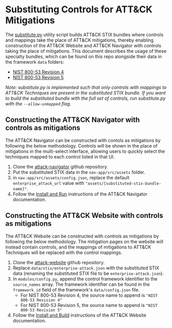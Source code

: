 # Substituting Controls for ATT&CK Mitigations

The [substitute.py](/util/substitute.py) utility script builds ATT&CK STIX bundles where controls and mappings take the place of ATT&CK mitigations, thereby enabling construction of the ATT&CK Website and ATT&CK Navigator with controls taking the place of mitigations. This document describes the usage of these specialty bundles, which can be found on this repo alongside their data in the framework `data` folders:
- [NIST 800-53 Revision 4](/frameworks/nist800-53-r4/data/nist800-53-r4-enterprise-attack.json)
- [NIST 800-53 Revision 5](/frameworks/nist800-53-r5/data/nist800-53-r5-enterprise-attack.json)

_Note: substitute.py is implemented such that only controls with mappings to ATT&CK Techniques are present in the substituted STIX bundle. If you want to build the substituted bundle with the full set of controls, run substitute.py with the `--allow-unmapped` flag._ 

## Constructing the ATT&CK Navigator with controls as mitigations
The ATT&CK Navigator can be constructed with contols as mitigations by following the below methodology. Controls will be shown in the place of mitigations in the multi-select interface, allowing users to quickly select the techniques mapped to each control listed in that UI.
1. Clone the [attack-navigator](https://github.com/mitre-attack/attack-navigator) github repository.
2. Put the substituted STIX data in the `nav-app/src/assets` folder.
3. in `nav-app/src/assets/config.json`, replace the default `enterprise_attack_url` value with `"assets/[substituted-stix-bundle-name]"`.
4. Follow the [Install and Run](https://github.com/mitre-attack/attack-navigator#install-and-run) instructions of the ATT&CK Navigator documentation. 

## Constructing the ATT&CK Website with controls as mitigations
The ATT&CK Website can be constructed with controls as mitigations by following the below methodology. The mitigation pages on the website will instead contain controls, and the mappings of mitigations to ATT&CK Techniques will be replaced with the control mappings.
1. Clone the [attack-website](https://github.com/mitre-attack/attack-website) github repository.
2. Replace `data/stix/enterprise-attack.json` with the substituted STIX data (renaming the substituted STIX file to be `enterprise-attack.json`).
3. In `modules/config.py`, append the control framework identifier to the `source_names` array. The framework identifier can be found in the `framework_id` field of the framework's `data/config.json` file.
    - For NIST 800-53 Revision 4, the source name to append is `"NIST 800-53 Revision 4"`
    - For NIST 800-53 Revision 5, the source name to append is `"NIST 800-53 Revision 5"`
4. Follow the [Install and Build](https://github.com/mitre-attack/attack-website#install-and-build) instructions of the ATT&CK Website documentation.

